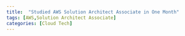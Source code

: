 ```yaml
---
title:  "Studied AWS Solution Architect Associate in One Month"
tags: [AWS,Solution Architect Associate] 
categories: [Cloud Tech]
---
```


